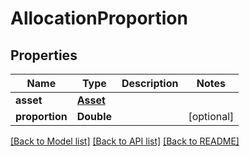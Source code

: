 # AllocationProportion

## Properties
Name | Type | Description | Notes
------------ | ------------- | ------------- | -------------
**asset** | [**Asset**](Asset.md) |  | 
**proportion** | **Double** |  | [optional] 

[[Back to Model list]](../README.md#documentation-for-models) [[Back to API list]](../README.md#documentation-for-api-endpoints) [[Back to README]](../README.md)


